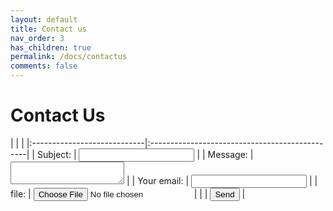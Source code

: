 ```yaml
---
layout: default
title: Contact us
nav_order: 3
has_children: true
permalink: /docs/contactus
comments: false
---
```


# Contact Us

<form
action='https://formspree.io/mjvegbqg' method='POST' enctype='multipart/form-data'>
|                             |                                                |
|:----------------------------|:-----------------------------------------------|
| <label> Subject:            | <input type='text' name='_subject'> </label>   |
| <label> Message:            | <textarea name='message'></textarea></label>   |
| <label> Your email:         | <input type='text' name='_replyto'> </label>   |
| <label>  file:              | <input type='file' name='upload'> </label>     |
|                             | <button type='submit' >Send</button>           |
</form>

